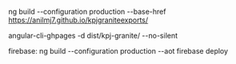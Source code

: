 ng build --configuration production --base-href https://anilmj7.github.io/kpjgraniteexports/

angular-cli-ghpages -d dist/kpj-granite/ --no-silent


firebase:
ng build --configuration production --aot
firebase deploy